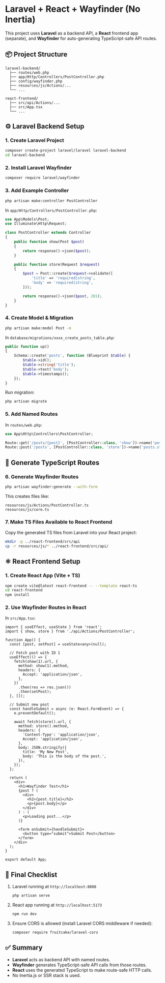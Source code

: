 # Laravel + React + Wayfinder (No Inertia)

This project uses **Laravel** as a backend API, a **React** frontend app (separate), and **Wayfinder** for auto-generating TypeScript-safe API routes.

## 📦 Project Structure

```
laravel-backend/
  ├── routes/web.php
  ├── app/Http/Controllers/PostController.php
  ├── config/wayfinder.php
  ├── resources/js/Actions/...
  └── ...

react-frontend/
  ├── src/api/Actions/...
  ├── src/App.tsx
  └── ...
```

## ⚙️ Laravel Backend Setup

### 1. Create Laravel Project

```bash
composer create-project laravel/laravel laravel-backend
cd laravel-backend
```

### 2. Install Laravel Wayfinder

```bash
composer require laravel/wayfinder
```

### 3. Add Example Controller

```bash
php artisan make:controller PostController
```

In `app/Http/Controllers/PostController.php`:

```php
use App\Models\Post;
use Illuminate\Http\Request;

class PostController extends Controller
{
    public function show(Post $post)
    {
        return response()->json($post);
    }

    public function store(Request $request)
    {
        $post = Post::create($request->validate([
            'title' => 'required|string',
            'body' => 'required|string',
        ]));

        return response()->json($post, 201);
    }
}
```

### 4. Create Model & Migration

```bash
php artisan make:model Post -m
```

In `database/migrations/xxxx_create_posts_table.php`:

```php
public function up()
{
    Schema::create('posts', function (Blueprint $table) {
        $table->id();
        $table->string('title');
        $table->text('body');
        $table->timestamps();
    });
}
```

Run migration:

```bash
php artisan migrate
```

### 5. Add Named Routes

In `routes/web.php`:

```php
use App\Http\Controllers\PostController;

Route::get('/posts/{post}', [PostController::class, 'show'])->name('posts.show');
Route::post('/posts', [PostController::class, 'store'])->name('posts.store');
```

## 🚀 Generate TypeScript Routes

### 6. Generate Wayfinder Routes

```bash
php artisan wayfinder:generate --with-form
```

This creates files like:

```
resources/js/Actions/PostController.ts
resources/js/core.ts
```

### 7. Make TS Files Available to React Frontend

Copy the generated TS files from Laravel into your React project:

```bash
mkdir -p ../react-frontend/src/api
cp -r resources/js/* ../react-frontend/src/api/
```

## ⚛️ React Frontend Setup

### 1. Create React App (Vite + TS)

```bash
npm create vite@latest react-frontend -- --template react-ts
cd react-frontend
npm install
```

### 2. Use Wayfinder Routes in React

In `src/App.tsx`:

```tsx
import { useEffect, useState } from 'react';
import { show, store } from './api/Actions/PostController';

function App() {
  const [post, setPost] = useState<any>(null);

  // Fetch post with ID 1
  useEffect(() => {
    fetch(show(1).url, {
      method: show(1).method,
      headers: {
        Accept: 'application/json',
      },
    })
      .then(res => res.json())
      .then(setPost);
  }, []);

  // Submit new post
  const handleSubmit = async (e: React.FormEvent) => {
    e.preventDefault();

    await fetch(store().url, {
      method: store().method,
      headers: {
        'Content-Type': 'application/json',
        Accept: 'application/json',
      },
      body: JSON.stringify({
        title: 'My New Post',
        body: 'This is the body of the post.',
      }),
    });
  };

  return (
    <div>
      <h1>Wayfinder Test</h1>
      {post ? (
        <div>
          <h2>{post.title}</h2>
          <p>{post.body}</p>
        </div>
      ) : (
        <p>Loading post...</p>
      )}

      <form onSubmit={handleSubmit}>
        <button type="submit">Submit Post</button>
      </form>
    </div>
  );
}

export default App;
```

## 🔄 Final Checklist

1. Laravel running at `http://localhost:8000`  
   ```bash
   php artisan serve
   ```

2. React app running at `http://localhost:5173`  
   ```bash
   npm run dev
   ```

3. Ensure CORS is allowed (install Laravel CORS middleware if needed):
   ```bash
   composer require fruitcake/laravel-cors
   ```

## ✅ Summary

- **Laravel** acts as backend API with named routes.
- **Wayfinder** generates TypeScript-safe API calls from those routes.
- **React** uses the generated TypeScript to make route-safe HTTP calls.
- No Inertia.js or SSR stack is used.
